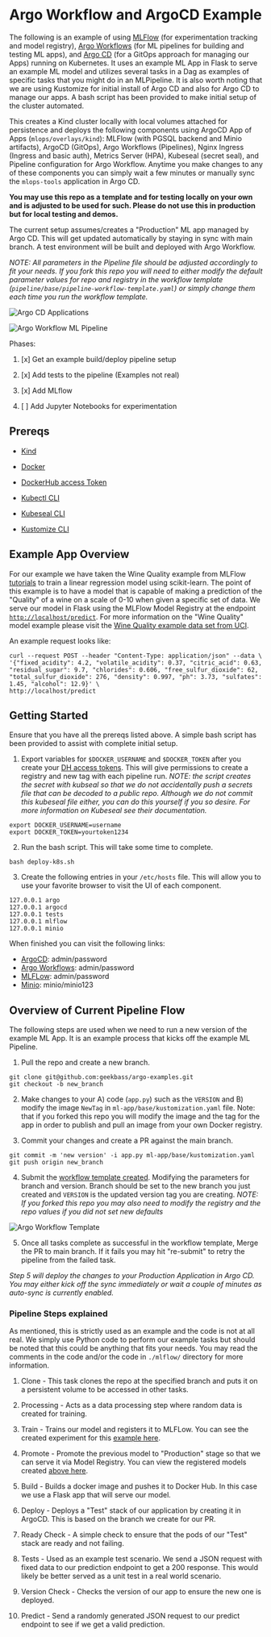 # Argo Workflow and ArgoCD Example
The following is an example of using [MLFlow](https://mlflow.org/) (for experimentation tracking and model registry), [Argo Workflows](https://argoproj.github.io/argo-workflows/) (for ML pipelines for building and testing ML apps), and [Argo CD](https://argoproj.github.io/argo-cd/)
(for a GitOps approach for managing our Apps) running on Kubernetes. It uses an example ML App in Flask to serve an example ML model and utilizes several tasks in a Dag as examples of specific tasks that you might do in an MLPipeline. It is also worth noting that we are using Kustomize for initial install of Argo CD and also for Argo CD to manage our apps. A bash script has been provided to make initial setup of the cluster automated.

This creates a Kind cluster locally with local volumes attached for persistence and deploys the following components using ArgoCD App of Apps (`mlops/overlays/kind`): MLFlow (with PGSQL backend and Minio artifacts), ArgoCD (GitOps), Argo Workflows (Pipelines), Nginx Ingress (Ingress and basic auth), Metrics Server (HPA), Kubeseal (secret seal), and Pipeline configuration for Argo Workflow. Anytime you make changes to any of these components you can simply wait a few minutes or manually sync the `mlops-tools` application in Argo CD.

**You may use this repo as a template and for testing locally on your own and is adjusted to be used for such. Please do not use this in production but for local testing and demos.**

The current setup assumes/creates a "Production" ML app managed by Argo CD. This will get updated automatically by staying in sync with main branch. A test environment will be built and deployed with Argo Workflow.

*NOTE: All parameters in the Pipeline file should be adjusted accordingly to fit your needs. If you fork this repo you will need to either modify the default parameter values for repo and registry in the workflow template (`pipeline/base/pipeline-workflow-template.yaml`) or simply change them each time you run the workflow template.*

![Argo CD Applications](./images/argocd-ui.jpg "Argo CD Applications")

![Argo Workflow ML Pipeline](./images/pipeline.jpg "Argo Workflow Template")

Phases:
1) [x] Get an example build/deploy pipeline setup

2) [x] Add tests to the pipeline (Examples not real)

3) [x] Add MLflow 

4) [ ] Add Jupyter Notebooks for experimentation


## Prereqs
 - [Kind](https://kind.sigs.k8s.io/)

 - [Docker](https://www.docker.com/)

 - [DockerHub access Token](https://docs.docker.com/docker-hub/access-tokens/)

 - [Kubectl CLI](https://kubernetes.io/docs/tasks/tools/#kubectl)

 - [Kubeseal CLI](https://github.com/bitnami-labs/sealed-secrets)

 - [Kustomize CLI](https://kustomize.io)

## Example App Overview
For our example we have taken the Wine Quality example from MLFlow [tutorials](https://www.mlflow.org/docs/latest/tutorials-and-examples/tutorial.html) to train a linear regression model using scikit-learn. The point of this example is to have a model that is capable of making a prediction of the "Quality" of a wine on a scale of 0-10 when given a specific set of data. We serve our model in Flask using the MLFlow Model Registry at the endpoint [`http://localhost/predict`](http://localhost/predict). For more information on the "Wine Quality" model example please visit the [Wine Quality example data set from UCI](http://archive.ics.uci.edu/ml/datasets/Wine+Quality).

An example request looks like:
``` 
curl --request POST --header "Content-Type: application/json" --data \
'{"fixed_acidity": 4.2, "volatile_acidity": 0.37, "citric_acid": 0.63, "residual_sugar": 9.7, "chlorides": 0.606, "free_sulfur_dioxide": 62, "total_sulfur_dioxide": 276, "density": 0.997, "ph": 3.73, "sulfates": 1.45, "alcohol": 12.9}' \
http://localhost/predict 

```

## Getting Started
Ensure that you have all the prereqs listed above. A simple bash script has been provided to assist with complete initial setup.

1) Export variables for `$DOCKER_USERNAME` and `$DOCKER_TOKEN` after you create your [DH access tokens](https://docs.docker.com/docker-hub/access-tokens/). This will give permissions to create a registry and new tag with each pipeline run. *NOTE: the script creates the secret with kubseal so that we do not accidentally push a secrets file that can be decoded to a public repo. Although we do not commit this kubeseal file either, you can do this yourself if you so desire. For more information on Kubeseal see their documentation.*
```
export DOCKER_USERNAME=username
export DOCKER_TOKEN=yourtoken1234
```

2) Run the bash script. This will take some time to complete.
```
bash deploy-k8s.sh
```

3) Create the following entries in your `/etc/hosts` file. This will allow you to use your favorite browser to visit the UI of each component. 
```
127.0.0.1 argo
127.0.0.1 argocd
127.0.0.1 tests
127.0.0.1 mlflow
127.0.0.1 minio
```

When finished you can visit the following links:

- [ArgoCD](http://argocd/applications): admin/password
- [Argo Workflows](https://argo/argo/workflows/): admin/password
- [MLFLow](http://mlflow/#/): admin/password
- [Minio](http://minio): minio/minio123

## Overview of Current Pipeline Flow
The following steps are used when we need to run a new version of the example ML App. It is an example process that kicks off the example ML Pipeline.

1) Pull the repo and create a new branch.
``` 
git clone git@github.com:geekbass/argo-examples.git 
git checkout -b new_branch
```

2) Make changes to your A) code (`app.py`) such as the `VERSION` and B) modify the image `NewTag` in `ml-app/base/kustomization.yaml` file. Note: that if you forked this repo you will modify the image and the tag for the app in order to publish and pull an image from your own Docker registry.

3) Commit your changes and create a PR against the main branch.
```
git commit -m 'new version' -i app.py ml-app/base/kustomization.yaml
git push origin new_branch
```

4) Submit the [workflow template created](https://argo/argo/workflow-templates/). Modifying the parameters for branch and version. Branch should be set to the new branch you just created and `VERSION` is the updated version tag you are creating. *NOTE: If you forked this repo you may also need to modify the registry and the repo values if you did not set new defaults*

![Argo Workflow Template](./images/argo-wf-template.jpg)

5) Once all tasks complete as successful in the workflow template, Merge the PR to main branch. If it fails you may hit "re-submit" to retry the pipeline from the failed task.


*Step 5 will deploy the changes to your Production Application in Argo CD. You may either kick off the sync immediately or wait a couple of minutes as auto-sync is currently enabled.*


### Pipeline Steps explained
As mentioned, this is strictly used as an example and the code is not at all real. We simply use Python code to perform our example tasks but should be noted that this could be anything that fits your needs. You may read the comments in the code and/or the code in `./mlflow/` directory for more information.

1) Clone - This task clones the repo at the specified branch and puts it on a persistent volume to be accessed in other tasks.

2) Processing - Acts as a data processing step where random data is created for training.

3) Train - Trains our model and registers it to MLFLow. You can see the created experiment for this [example here](http://mlflow/#/experiments/1).

4) Promote - Promote the previous model to "Production" stage so that we can serve it via Model Registry. You can view the registered models created [above here](http://mlflow/#/models/wine-model).

5) Build - Builds a docker image and pushes it to Docker Hub. In this case we use a Flask app that will serve our model.

6) Deploy - Deploys a "Test" stack of our application by creating it in ArgoCD. This is based on the branch we create for our PR.

7) Ready Check - A simple check to ensure that the pods of our "Test" stack are ready and not failing.

8) Tests - Used as an example test scenario. We send a JSON request with fixed data to our prediction endpoint to get a 200 response. This would likely be better served as a unit test in a real world scenario. 

9) Version Check - Checks the version of our app to ensure the new one is deployed.

10) Predict - Send a randomly generated JSON request to our predict endpoint to see if we get a valid prediction.